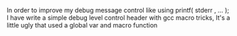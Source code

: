In order to improve my debug message control like using printf( stderr , ... );
I have write a simple debug level control header with gcc macro tricks,
It's a little ugly that used a global var and macro function
